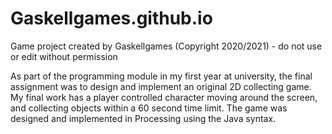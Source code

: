 # Gaskellgames.github.io

Game project created by Gaskellgames (Copyright 2020/2021) - do not use or edit without permission

As part of the programming module in my first year at university, the final assignment was to design and implement an original 2D collecting game. My final work has a player controlled character moving around the screen, and collecting objects within a 60 second time limit. The game was designed and implemented in Processing using the Java syntax.
